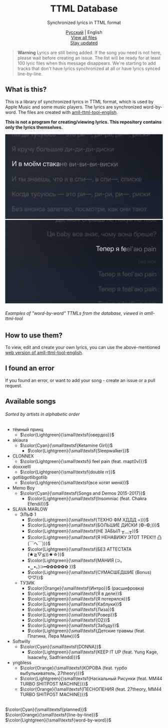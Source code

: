 <div align=center>

# TTML Database
Synchronized lyrics in TTML format

[Русский](https://github.com/whyplural/ttml-database/blob/main/README.md) | English\
[View all files](https://github.com/whyplural/ttml-database/tree/main/db)\
[Stay updated](https://ttmlupd.t.me)
</div>

> __Warning__
> Lyrics are still being added. If the song you need is not here, please wait before creating an issue. The list will be ready for at least 100 lyric files when this message disappears. We're starting to add tracks that don't have lyrics synchronized at all or have lyrics synced line-by-line.

## What is this?
This is a library of synchronized lyrics in TTML format, which is used by Apple Music and some music players. The lyrics are synchronized word-by-word. The files are created with [amll-ttml-tool-english](https://streetlegithub.github.io/amll-ttml-tool-english/).

__This is not a program for creating/viewing lyrics. This repository contains only the lyrics themselves.__

![Example of TTML from the database](https://raw.githubusercontent.com/whyplural/ttml-database/main/res/DISKI-example.png)
![Example of TTML from the database](https://raw.githubusercontent.com/whyplural/ttml-database/main/res/PAIN-example.png)
###### Examples of "word-by-word" TTMLs from the database, viewed in amll-ttml-tool

## How to use them?
To view, edit and create your own lyrics, you can use the above-mentioned [web version of amll-ttml-tool-english](https://streetlegithub.github.io/amll-ttml-tool-english/).

## I found an error
If you found an error, or want to add your song - create an issue or a pull request.

## Available songs
###### Sorted by artists in alphabetic order
- тёмный принц
    - $\color{Lightgreen}{\small\textsf{овердоз}}$
- akiaura
    - $\color{Cyan}{\small\textsf{Ketamine Girl}}$
        - $\color{Lightgreen}{\small\textsf{Sleepwalker}}$
- CLONNEX
    - $\color{Lightgreen}{\small\textsf{i feel pain (feat. mapt0v)}}$
- doxxxelll
    - $\color{Lightgreen}{\small\textsf{double rr}}$
- gotlibgotlibgotlib
    - $\color{Lightgreen}{\small\textsf{все хотят меня}}$
- Memo Boy
    - $\color{Cyan}{\small\textsf{Songs and Demos 2015-2017}}$
        - $\color{Lightgreen}{\small\textsf{Insomniac (feat. Chakra Efendi)}}$
- SLAVA MARLOW
    - ЭЛЬФ 1
        - $\color{Lightgreen}{\small\textsf{ТЕХНО ФМ ХДДД =)}}$
        - $\color{Lightgreen}{\small\textsf{БОЛЬШИЕ ДИСКИ (©-©;)}}$
        - $\color{Lightgreen}{\small\textsf{НЕ ЗАБЫЛ ╥﹏╥}}$
        - $\color{Lightgreen}{\small\textsf{Я НЕНАВИЖУ ЭТОТ ТРЕК!!! 凸(￣ヘ￣)}}$
        - $\color{Lightgreen}{\small\textsf{БЕЗ АТТЕСТАТА (★≧▽≦))★☆}}$
        - $\color{Lightgreen}{\small\textsf{МАНИЯ (⊃｡•‌‿•‌｡)⊃━✿✿✿✿✿✿ }}$
        - $\color{Lightgreen}{\small\textsf{СУМАСШЕДШИЕ (Bonus) ♡♡}}$
    - ТУЗИК
        - $\color{Orange}{\small\textsf{Интро}}$ (расшифровка)
        - $\color{Lightgreen}{\small\textsf{Я в деле}}$
        - $\color{Lightgreen}{\small\textsf{Я потерялся}}$
        - $\color{Lightgreen}{\small\textsf{Каблуки}}$
        - $\color{Lightgreen}{\small\textsf{Лиза}}$
        - $\color{Lightgreen}{\small\textsf{Ровер}}$
        - $\color{Lightgreen}{\small\textsf{О2}}$
        - $\color{Lightgreen}{\small\textsf{Забуду}}$
        - $\color{Lightgreen}{\small\textsf{Детские травмы (feat. Платина, Лера Маяк)}}$
- Softwilly
    - $\color{Cyan}{\small\textsf{DONNA}}$
        - $\color{Lightgreen}{\small\textsf{KEEP IT UP (feat. Yung Kage, Isaacwhy, Sadfriendd)}}$
- yngbless
    - $\color{Orange}{\small\textsf{КОРОВА (feat. турбо выбулькиватель, 27theory)}}$
    - $\color{Lightgreen}{\small\textsf{Наскальный Рисунки (feat. MM44 TURBO SHITPOST MACHINE)}}$
    - $\color{Orange}{\small\textsf{ПЕСНОПЕНИЯ (feat. 27theory, MM44 TURBO SHITPOST MACHINE)}}$

\
$\color{Cyan}{\small\textsf{planned}}$\
$\color{Orange}{\small\textsf{line-by-line}}$\
$\color{Lightgreen}{\small\textsf{word-by-word}}$
